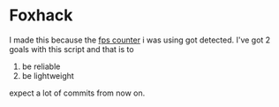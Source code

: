 # Foxhack
I made this because the [fps counter](https://github.com/wintea/scripts/blob/master/scripts/fps-ping_v-1.3.lua) i was using got detected. I've got 2 goals
with this script and that is to

1. be reliable
2. be lightweight

expect a lot of commits from now on.
